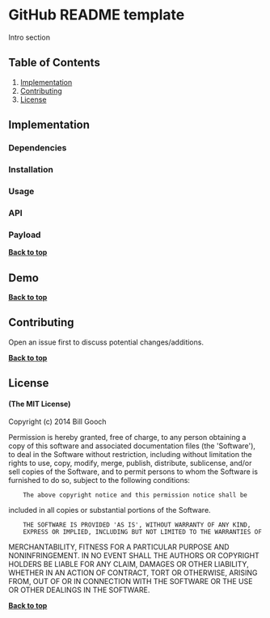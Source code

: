 # GitHub README template

Intro section

## Table of Contents

1. [Implementation](#implementation)
1. [Contributing](#contributing)
1. [License](#license)


## Implementation

### Dependencies

### Installation

### Usage

### API

### Payload

**[Back to top](#table-of-contents)**

## Demo


**[Back to top](#table-of-contents)**

## Contributing

Open an issue first to discuss potential changes/additions.

**[Back to top](#table-of-contents)**

## License

#### (The MIT License)

Copyright (c) 2014 Bill Gooch

Permission is hereby granted, free of charge, to any person obtaining
a copy of this software and associated documentation files (the
'Software'), to deal in the Software without restriction, including
without limitation the rights to use, copy, modify, merge, publish,
        distribute, sublicense, and/or sell copies of the Software, and to
permit persons to whom the Software is furnished to do so, subject to
the following conditions:

        The above copyright notice and this permission notice shall be
included in all copies or substantial portions of the Software.

        THE SOFTWARE IS PROVIDED 'AS IS', WITHOUT WARRANTY OF ANY KIND,
        EXPRESS OR IMPLIED, INCLUDING BUT NOT LIMITED TO THE WARRANTIES OF
MERCHANTABILITY, FITNESS FOR A PARTICULAR PURPOSE AND NONINFRINGEMENT.
        IN NO EVENT SHALL THE AUTHORS OR COPYRIGHT HOLDERS BE LIABLE FOR ANY
CLAIM, DAMAGES OR OTHER LIABILITY, WHETHER IN AN ACTION OF CONTRACT,
        TORT OR OTHERWISE, ARISING FROM, OUT OF OR IN CONNECTION WITH THE
SOFTWARE OR THE USE OR OTHER DEALINGS IN THE SOFTWARE.

**[Back to top](#table-of-contents)**







